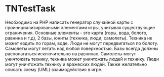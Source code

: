 # TNTestTask

Необходимо на PHP написать генератор случайной карты с проинициализироваными
элементами игры, учитывая существующие ограничения.
Основные элементы - это карта (горы, вода, болото, равнина и т.д), 2 базы, юниты
(техника, люди, самолеты). Техника не может ездить по горам, воде. Люди не могут
передвигаться по болоту.
Самолеты могут летать над любой поверхностью. Базы всегда должны располагаться
исключительно на равнинах.
Самолеты могут уничтожать технику, техника может уничтожать людей и технику.
Люди могут уничтожать технику и вражеских людей. Также желательно описать схему
(UML) взаимодействия в игре.
